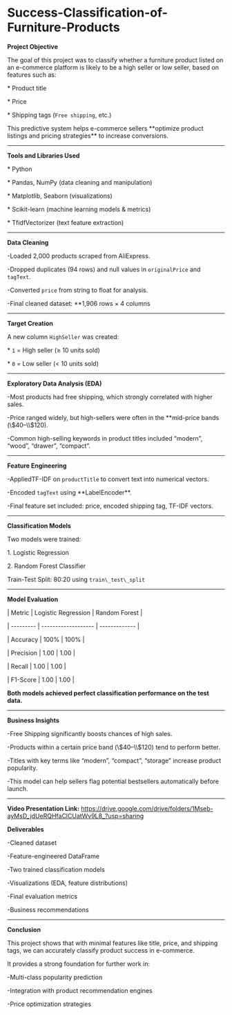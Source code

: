 # Success-Classification-of-Furniture-Products

**Project Objective**

The goal of this project was to classify whether a furniture product listed on an e-commerce platform is likely to be a high seller or low seller, based on features such as:

\* Product title

\* Price

\* Shipping tags (`Free shipping`, etc.)



This predictive system helps e-commerce sellers \*\*optimize product listings and pricing strategies\*\* to increase conversions.



---



**Tools and Libraries Used**



\* Python

\* Pandas, NumPy (data cleaning and manipulation)

\* Matplotlib, Seaborn (visualizations)

\* Scikit-learn (machine learning models \& metrics)

\* TfidfVectorizer (text feature extraction)



---



**Data Cleaning**



-Loaded 2,000 products scraped from AliExpress.

-Dropped duplicates (94 rows) and null values in `originalPrice` and `tagText`.

-Converted `price` from string to float for analysis.

-Final cleaned dataset: \*\*1,906 rows × 4 columns



---



**Target Creation**



A new column `HighSeller` was created:



\* `1` = High seller (≥ 10 units sold)

\* `0` = Low seller (< 10 units sold)



---



**Exploratory Data Analysis (EDA)**



-Most products had free shipping, which strongly correlated with higher sales.

-Price ranged widely, but high-sellers were often in the \*\*mid-price bands (\\$40–\\$120).

\-Common high-selling keywords in product titles included “modern”, “wood”, “drawer”, “compact”.



---



**Feature Engineering**

-AppliedTF-IDF on `productTitle` to convert text into numerical vectors.

-Encoded `tagText` using \*\*LabelEncoder\*\*.

-Final feature set included: price, encoded shipping tag, TF-IDF vectors.



---



**Classification Models**



Two models were trained:



1\. Logistic Regression

2\. Random Forest Classifier



Train-Test Split: 80:20 using `train\_test\_split`



---



**Model Evaluation**



| Metric    | Logistic Regression | Random Forest |

| --------- | ------------------- | ------------- |

| Accuracy  | 100%                | 100%          |

| Precision | 1.00                | 1.00          |

| Recall    | 1.00                | 1.00          |

| F1-Score  | 1.00                | 1.00          |



**Both models achieved perfect classification performance on the test data.**



---



**Business Insights**



-Free Shipping significantly boosts chances of high sales.

-Products within a certain price band (\\$40–\\$120) tend to perform better.

-Titles with key terms like “modern”, “compact”, “storage” increase product popularity.

-This model can help sellers flag potential bestsellers automatically before launch.



---

**Video Presentation Link:**
https://drive.google.com/drive/folders/1Mseb-ayMsD_jdUeRQHfaClCUatWv9L8_?usp=sharing



**Deliverables**



-Cleaned dataset

-Feature-engineered DataFrame

-Two trained classification models

-Visualizations (EDA, feature distributions)

-Final evaluation metrics

-Business recommendations



---



**Conclusion**



This project shows that with minimal features like title, price, and shipping tags, we can accurately classify product success in e-commerce.

It provides a strong foundation for further work in:



-Multi-class popularity prediction

-Integration with product recommendation engines

-Price optimization strategies


